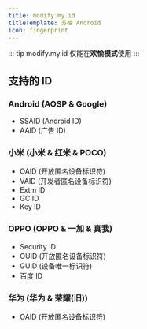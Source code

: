 ```yaml
---
title: modify.my.id
titleTemplate: 苏柚 Android
icon: fingerprint
---
```


::: tip
modify.my.id 仅能在**欢愉模式**使用
:::

## 支持的 ID

### Android (AOSP & Google)

- SSAID (Android ID)
- AAID (广告 ID)

### 小米 (小米 & 红米 & POCO)

- OAID (开放匿名设备标识符)
- VAID (开发者匿名设备标识符)
- Extm ID
- GC ID
- Key ID

### OPPO (OPPO & 一加 & 真我)

- Security ID
- OUID (开放匿名设备标识符)
- GUID (设备唯一标识符)
- 百度 ID

### 华为 (华为 & 荣耀(旧))

- OAID (开放匿名设备标识符)
